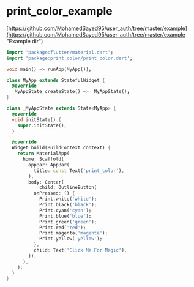 # print_color_example

[https://github.com/MohamedSayed95/user_auth/tree/master/example](https://github.com/MohamedSayed95/user_auth/tree/master/example "Example dir")

```dart
import 'package:flutter/material.dart';
import 'package:print_color/print_color.dart';

void main() => runApp(MyApp());

class MyApp extends StatefulWidget {
  @override
  _MyAppState createState() => _MyAppState();
}

class _MyAppState extends State<MyApp> {
  @override
  void initState() {
    super.initState();
  }

  @override
  Widget build(BuildContext context) {
    return MaterialApp(
      home: Scaffold(
        appBar: AppBar(
          title: const Text('print_color'),
        ),
        body: Center(
            child: OutlineButton(
          onPressed: () {
            Print.white('white');
            Print.black('black');
            Print.cyan('cyan');
            Print.blue('blue');
            Print.green('green');
            Print.red('red');
            Print.magenta('magenta');
            Print.yellow('yellow');
          },
          child: Text('Click Me For Magic'),
        )),
      ),
    );
  }
}

```